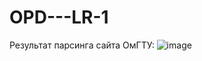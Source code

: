 # OPD---LR-1
Результат парсинга сайта ОмГТУ:
![image](https://github.com/user-attachments/assets/5fe7e08e-71ea-434f-8aeb-4470a7e4212a)
